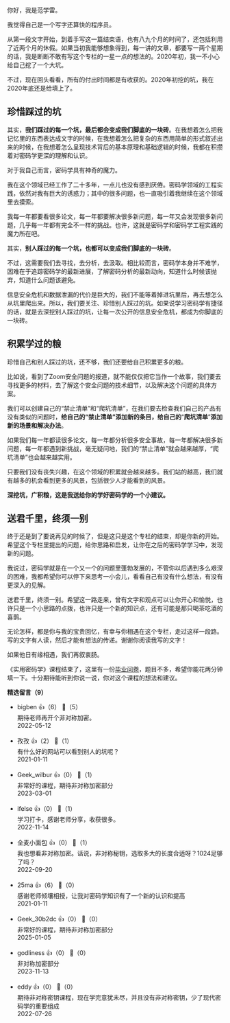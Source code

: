 你好，我是范学雷。

我觉得自己是一个写字还算快的程序员。

从第一段文字开始，到着手写这一篇结束语，也有八九个月的时间了，还包括利用了近两个月的休假。如果当初我能够想象得到，每一讲的文章，都要写一两个星期的话，我是断断不敢有写这个专栏的一星一点的想法的。2020年初，我一不小心给自己挖了一个大坑。

不过，现在回头看看，所有的付出时间都是有收获的。2020年初挖的坑，我在2020年底还是给填上了。

## 珍惜踩过的坑

其实，**我们踩过的每一个坑，最后都会变成我们脚底的一块砖**。在我想着怎么把我记忆里的东西表达成文字的时候，在我想着怎么把复杂的东西用简单的形式叙述出来的时候，在我想着怎么呈现技术背后的基本原理和基础逻辑的时候，我都在积攒着对密码学更深的理解和认识。

对于我自己而言，密码学具有神奇的魔力。

我在这个领域已经工作了二十多年，一点儿也没有感到厌倦。密码学领域的工程实践，依然对我有巨大的诱惑力；其中的很多问题，也一直吸引着我继续在这个领域里去摸索。

我每一年都要看很多论文，每一年都要解决很多新问题，每一年又会发现很多新问题，几乎每一年都有完全不一样的挑战。也许，这就是密码学和密码学工程实践的魔力所在吧。

其实，**别人踩过的每一个坑，也都可以变成我们脚底的一块砖**。

不过，这需要我们去寻找，去分析，去汲取。相比较而言，密码学本身并不难学，困难在于追踪密码学的最新进展，了解密码分析的最新动向，知道什么时候该抛弃，知道什么问题该避免。

信息安全危机和数据泄漏的代价是巨大的，我们不能等着掉进坑里后，再去想怎么从坑里爬出来。所以，我们要关注、珍惜别人踩过的坑。如果说学习密码学有捷径的话，就是去深挖别人踩过的坑，让每一次公开的信息安全危机，都成为你脚底的一块砖。

## 积累学过的粮

珍惜自己和别人踩过的坑，还不够，我们还要给自己积累更多的粮。

比如说，看到了Zoom安全问题的报道，就不能仅仅把它当作一个故事，我们要去寻找更多的材料，去了解这个安全问题的技术细节，以及解决这个问题的具体方案。

我们可以创建自己的“禁止清单”和“爬坑清单”，在我们要去检查我们自己的产品有没有类似的问题时，**给自己的“禁止清单”添加新的条目，给自己的**“**爬坑清单**”**添加新的场景和解决办法**。

如果我们每一年都读很多论文，每一年都分析很多安全事故，每一年都解决很多新问题，每一年都遇到新挑战，毫无疑问地，我们的“禁止清单”就会越来越厚，“爬坑清单”也会越来越实用。

只要我们没有丧失兴趣，在这个领域的积累就会越来越多。我们站的越高，我们就有越多的机会看到更多的风景，包括很少人才能看到的风景。

**深挖坑，广积粮，这是我送给你的学好密码学的一个小建议。**

## 送君千里，终须一别

终于还是到了要说再见的时候了，但是这只是这个专栏的结束，却是你新的开始。希望这个专栏里提出的问题，给你思路和启发，让你在之后的密码学学习中，发现新的问题。

我说过，密码学就是在一个又一个的问题里蓬勃发展的，不管你以后遇到多么艰深的困难，我都希望你可以停下来思考一小会儿，看看自己有没有什么想法，有没有更深入的见解。

送君千里，终须一别。希望这一路走来，曾有文字和观点可以让你开心和愉悦，也许只是一个小思路的点拨，也许只是一个新的知识点，还有可能是那只喝茶吃酒的喜鹊。

无论怎样，都是你与我的宝贵回忆，有幸与你相遇在这个专栏，走过这样一段路。写的文字有人读，然后才能有想法的传递。谢谢你阅读我写的文字！

如果他日有缘相遇，我们再叙衷肠。

《实用密码学》课程结束了，这里有一份[毕业问卷](https://jinshuju.net/f/GRoY1N)，题目不多，希望你能花两分钟填一下。十分期待能听到你说一说，你对这个课程的想法和建议。
<div><strong>精选留言（9）</strong></div><ul>
<li><span>bigben</span> 👍（6） 💬（5）<div>期待老师再开个非对称加密。</div>2022-05-12</li><br/><li><span>孜孜</span> 👍（2） 💬（1）<div>有什么好的网站可以看到别人的坑呢？</div>2021-01-11</li><br/><li><span>Geek_wilbur</span> 👍（0） 💬（1）<div>非常好的课程，期待非对称加密部分</div>2023-03-01</li><br/><li><span>ifelse</span> 👍（0） 💬（1）<div>学习打卡，感谢老师分享，收获很多。</div>2022-11-14</li><br/><li><span>全麦小面包</span> 👍（0） 💬（1）<div>我也想看非对称加密。话说，非对称秘钥，选取多大的长度合适呀？1024足够了吗？</div>2022-09-20</li><br/><li><span>25ma</span> 👍（6） 💬（0）<div>感谢老师倾壤相授，让我对密码学知识有了一个新的认识和提高</div>2021-01-11</li><br/><li><span>Geek_30b2dc</span> 👍（0） 💬（0）<div>非常好的课程，期待非对称加密部分</div>2025-01-05</li><br/><li><span>godliness</span> 👍（0） 💬（0）<div>非对称加密部分</div>2023-11-13</li><br/><li><span>eddy</span> 👍（0） 💬（0）<div>期待非对称密钥课程，现在学完意犹未尽，并且没有非对称密钥，少了现代密码学的重要组成</div>2022-07-26</li><br/>
</ul>